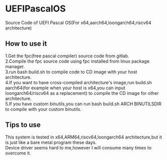 # UEFIPascalOS
Source Code of UEFI Pascal OS(For x64,aarch64,loongarch64,riscv64 architecture)  
## How to use it
1.Get the fpc(free pascal compiler) source code from gitlab.  
2.Compile the fpc source code using fpc installed from linux package manager.    
3.run bash build.sh to compile code to CD image with your host architecture.   
4.If you want to have cross-compiled architecture's image,run build.sh aarch64(for example when your host is x64,you can input loongarch64/riscv64 as a replacement) to compile the CD image for other architecture.  
5.If you have custom binutils,you can run bash build.sh ARCH BINUTILSDIR to compile with your custom binutils.  
## Tips to use
This system is tested in x64,ARM64,riscv64,loongarch64 architecture,but it is just like a bare metal program these days.  
Device driver seems hard to me,however I will consume many times to overcome it.
